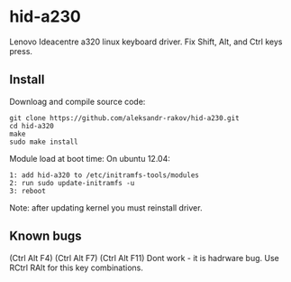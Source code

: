 hid-a230
========

Lenovo Ideacentre a320 linux keyboard driver.
Fix Shift, Alt, and Ctrl keys press.

Install
-------
Downloag and compile source code:
```
git clone https://github.com/aleksandr-rakov/hid-a230.git
cd hid-a320
make
sudo make install
```

Module load at boot time:
On ubuntu 12.04:
```
1: add hid-a320 to /etc/initramfs-tools/modules
2: run sudo update-initramfs -u
3: reboot
```
Note: after updating kernel you must reinstall driver.

Known bugs
----------
(Ctrl Alt F4) (Ctrl Alt F7) (Ctrl Alt F11) Dont work - it is hadrware bug.
Use RCtrl RAlt for this key combinations.
